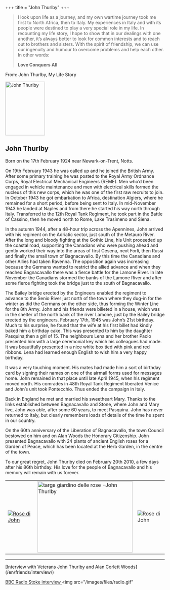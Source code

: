 +++
title = "John Thurlby"
+++


> I look upon life as a journey, and my own wartime journey took me first to North Africa, then to Italy. My experiences in Italy and with its people were destined to play a very special role in my life. In recounting my life story, I hope to show that in our dealings with one another, it’s always better to look for common interests and to reach out to brothers and sisters. With the spirit of friendship, we can use our ingenuity and humour to overcome problems and help each other. In other words:
>
> **Love Conquers All**

From: John Thurlby, My Life Story 

<img src="/images/files/John Thurlby.jpg" width="125" height="169" title="John Thurlby">

## John Thurlby

Born on the 17th February 1924 near Newark-on-Trent, Notts.

On 19th February 1943 he was called up and he joined the British Army. After some primary training he was posted to the Royal Army Ordnance Corps, Royal Electrical Mechanical Engineers (REME). Men who’d been engaged in vehicle maintenance and men with electrical skills formed the nucleus of this new corps, which he was one of the first raw recruits to join. In October 1943 he got embarkation to Africa, destination Algiers, where he remained for a short period, before being sent to Italy. In mid-November 1943 he landed at Naples and from there he started his way north through Italy. Transferred to the 12th Royal Tank Regiment, he took part in the Battle of Cassino, then he moved north to Rome, Lake Trasimeno and Siena.

In the autumn 1944, after a 48-hour trip across the Apennines, John arrived with his regiment on the Adriatic sector, just south of the Metauro River. After the long and bloody fighting at the Gothic Line, his Unit proceeded up the coastal road, supporting the Canadians who were pushing ahead and gently worked their way into the areas of first Cesena, next Forlì, then Russi and finally the small town of Bagnacavallo. By this time the Canadians and other Allies had taken Ravenna. The opposition again was increasing because the Germans wanted to restrict the allied advance and when they reached Bagnacavallo there was a fierce battle for the Lamone River. In late November the Canadians stormed the banks of the Lamone River and after some fierce fighting took the bridge just to the south of Bagnacavallo.

The Bailey bridge erected by the Engineers enabled the regiment to advance to the Senio River just north of the town where they dug-in for the winter as did the Germans on the other side, thus forming the Winter Line for the 8th Army. John and his friends were billeted in a house, which was in the shelter of the north bank of the river Lamone, just by the Bailey bridge erected by the engineers. February 17th, 1945 was John’s 21st birthday. Much to his surprise, he found that the wife at his first billet had kindly baked him a birthday cake. This was presented to him by the daughter Pasquina,then a girl of 15. The neighbours Lena and her brother Paolo presented him with a large ceremonial key which his colleagues had made. It was beautifully presented in a nice white box tied with pink and red ribbons. Lena had learned enough English to wish him a very happy birthday.

It was a very touching moment. His mates had made him a sort of birthday card by signing their names on one of the airmail forms used for messages home. John remained in that place until late April 1945, when his regiment moved north. His comrades in 48th Royal Tank Regiment liberated Venice and John’s unit took Pontecchio. Thus ended the campaign in Italy.

Back in England he met and married his sweetheart Mary. Thanks to the links established between Bagnacavallo and Stone, where John and Mary live, John was able, after some 60 years, to meet Pasquina. John has never returned to Italy, but clearly remembers loads of details of the time he spent in our country.

On the 60th anniversary of the Liberation of Bagnacavallo, the town Council bestowed on him and on Alan Woods the Honorary Citizenship. John presented Bagnacavallo with 24 plants of ancient English roses for a Garden of Peace, which has been located at the Herb Garden, in the centre of the town.

To our great regret, John Thurlby died on  February 20th 2010, a few days after his 86th birthday. His love for the people of Bagnacavallo and his memory will remain with us forever.

<table >
    <tr>
<td >
<a href="/images/files/Rose.jpg" target=_blank><img src="/images/files/Rose.jpg" title="Rose di John"></a>
</td>
<td>
<a href="/images/files/Targa_Rose.jpg" target=_blank><img src="/images/files/Targa_Rose.jpg"  width="300" height="225"title="targa giardino delle rose -John Thurlby">
</td>
<td ><img src="/images/files/Rose2.jpg" title="Rose di John">
</td>

   </tr>
 </table>

<hr>  
[Interview with Veterans John Thurlby and Alan Corlett Woods](/en/friends/interview/)

<a href="/images/files/BBC Radio Stoke.mp3" >BBC Radio Stoke interview   </a>  <img src="/images/files/radio.gif"  